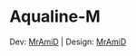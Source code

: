 <h1>Aqualine-M</h1>

<p>Dev: <a href="http://mramid.ru" target="_blank">MrAmiD</a> | Design: <a href="http://mramid.ru" target="_blank">MrAmiD</a></p>
